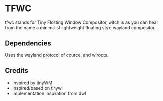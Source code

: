 # TFWC
tfwc stands for Tiny Floating Window Compositor, witch is as you can hear from the name a minimalist lightweight floating style wayland compositor.

## Dependencies
Uses the wayland protocol of cource, and wlroots.

## Credits
* Inspired by tinyWM
* Inspired/based on tinywl
* Implementation inspiration from dwl
